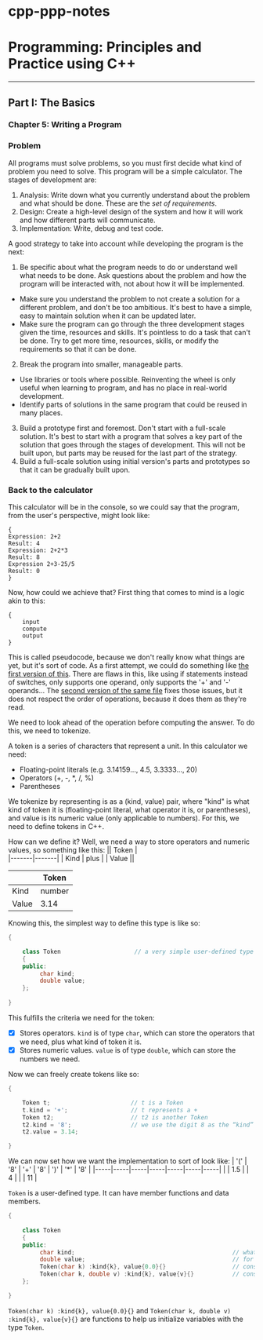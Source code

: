 # cpp-ppp-notes
# Programming: Principles and Practice using C++
---
## Part I: The Basics
### Chapter 5: Writing a Program
### Problem
All programs must solve problems, so you must first decide what kind of problem you need to solve. This program will be a simple calculator. The stages of development are:
1. Analysis: Write down what you currently understand about the problem and what should be done. These are the *set of requirements*.
2. Design: Create a high-level design of the system and how it will work and how different parts will communicate.
3. Implementation: Write, debug and test code.

A good strategy to take into account while developing the program is the next:
1. Be specific about what the program needs to do or understand well what needs to be done. Ask questions about the problem and how the program will be interacted with, not about how it will be implemented.
- Make sure you understand the problem to not create a solution for a different problem, and don't be too ambitious. It's best to have a simple, easy to maintain solution when it can be updated later.
- Make sure the program can go through the three development stages given the time, resources and skills. It's pointless to do a task that can't be done. Try to get more time, resources, skills, or modify the requirements so that it can be done.
2. Break the program into smaller, manageable parts.
- Use libraries or tools where possible. Reinventing the wheel is only useful when learning to program, and has no place in real-world development.
- Identify parts of solutions in the same program that could be reused in many places.
3. Build a prototype first and foremost. Don't start with a full-scale solution. It's best to start with a program that solves a key part of the solution that goes through the stages of development. This will not be built upon, but parts may be reused for the last part of the strategy.
4. Build a full-scale solution using initial version's parts and prototypes so that it can be gradually built upon.

### Back to the calculator
This calculator will be in the console, so we could say that the program, from the user's perspective, might look like:
```
{
Expression: 2+2
Result: 4
Expression: 2+2*3
Result: 8
Expression 2+3-25/5
Result: 0
}
```

Now, how could we achieve that? First thing that comes to mind is a logic akin to this:

```
{
    input
    compute
    output
}
```
This is called pseudocode, because we don't really know what things are yet, but it's sort of code.
As a first attempt, we could do something like [the first version of this](5_WriteAProgram/1_FirstAttempt.cpp). There are flaws in this, like using if statements instead of switches, only supports one operand, only supports the '+' and '-' operands...
The [second version of the same file](5_WriteAProgram/1_FirstAttempt.cpp) fixes those issues, but it does not respect the order of operations, because it does them as they're read.

We need to look ahead of the operation before computing the answer. To do this, we need to tokenize. 

A token is a series of characters that represent a unit. In this calculator we need:
- Floating-point literals (e.g. 3.14159..., 4.5, 3.3333..., 20)
- Operators (+, -, *, /, %)
- Parentheses

We tokenize by representing is as a (kind, value) pair, where "kind" is what kind of token it is (floating-point literal, what operator it is, or parentheses), and value is its numeric value (only applicable to numbers). For this, we need to define tokens in C++.

How can we define it? Well, we need a way to store operators and numeric values, so something like this:
|| Token |      
|-------|-------|
| Kind | plus |
| Value ||

|| Token |      
|-------|-------|
| Kind | number |
| Value | 3.14 |

Knowing this, the simplest way to define this type is like so:
```cpp
{

    class Token                     // a very simple user-defined type
    {              
    public:
         char kind;
         double value;
    };
    
}
```
This fulfills the criteria we need for the token:
- [x] Stores operators. `kind` is of type `char`, which can store the operators that we need, plus what kind of token it is.
- [x] Stores numeric values. `value` is of type `double`, which can store the numbers we need.

Now we can freely create tokens like so:
```cpp
{

    Token t;                       // t is a Token
    t.kind = '+';                  // t represents a +
    Token t2;                      // t2 is another Token
    t2.kind = '8';                 // we use the digit 8 as the “kind” for numbers
    t2.value = 3.14;

}
```

We can now set how we want the implementation to sort of look like:
| '(' | '8' | '+' | '8' | ')' | '*' | '8' |
|-----|-----|-----|-----|-----|-----|-----|
|     | 1.5 |     |  4  |     |     |  11 |

`Token` is a user-defined type. It can have member functions and data members.
```cpp
{
    
    class Token
    {
    public:
         char kind;                                             // what kind of token
         double value;                                          // for numbers: a value
         Token(char k) :kind{k}, value{0.0}{}                   // construct from one value
         Token(char k, double v) :kind{k}, value{v}{}           // construct from two values
    };

}
```

`Token(char k) :kind{k}, value{0.0}{}` and `Token(char k, double v) :kind{k}, value{v}{}` are functions to help us initialize variables with the type `Token`.